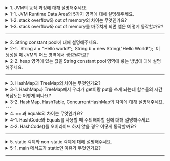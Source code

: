 <details>
  <summary>1. JVM의 동작 과정에 대해 설명해주세요.</summary>
1. JVM은 OS로부터 메모리(Runtime Data Area)를 할당 받음 <br>
2. 컴파일러(javac)가 소스코드(.java)를 읽어 바이트 코드(.class)로 변환<br>
3. Class Loader를 통해 Class파일을 JVM내 Runtime Data Area로 로딩<br>
4. 로딩된 Class 파일을 Execution Engine을 통해 해석 및 실행<br>
</details>
<details>
  <summary>1-1. JVM Runtime Data Area의 5가지 영역에 대해 설명해주세요.</summary>
메서드(static) 영역 <br>
- 클래스가 사용되면 해당 클래스의 파일(.class)을 읽어들여, 클래스에 대한 정보(바이트 코드)를 메서드 영역에 저장 <br>
- 클래스와 인터페이스, 메서드, 필드, static 변수, final 변수 등이 저장되는 영역입니다. <br>
<br>
JVM 스택 영역<br>
- 스레드마다 존재하여 스레드가 시작할 때마다 할당<br>
- 지역변수, 매개변수, 연산 중 발생하는 임시 데이터 저장<br>
- 메서드 호출 시마다 개별적 스택 생성 <br>
<br>
JVM 힙 영역<br>
- 런타임 시 동적으로 할당하여 사용하는 영역<br>
- new 연산자로 생성된 객체와 배열 저장<br>
- 참조가 없는 객체는 GC(가비지 컬렉터)의 대상<br>
<br>
pc register<br>
- 쓰레드가 현재 실행할 스택 프레임의 주소를 저장<br>
- Native Method Stack<br>
- C/C++ 등의 Low level 코드를 실행하는 스택<br>
</details>
<details>
  <summary>1-2. stack overflow와 out of memory의 차이는 무엇인가요?</summary>
  stack overflow

- 프로그램이 가능한 `stack 영역`보다 많이 사용할 때 발생
- 예시) 재귀 구현 시 종료 조건을 설정하지 않은 경우

 out of memory

- `heap 영역`을 더 이상 사용할 수 없을 때 발생
- 예시) 메모리를 할당만하고 해제하지 않는 경우
</details>
<details>
  <summary>1-3. stack overflow와 out of memory를 마주치게 되면 앱은 어떻게 동작할까요?</summary>
  stack overflow <br>
  - 일반적으로 프로그램이 예외를 던지고, 프로그램 실행이 중단됩니다. <br>
  - 예외 처리가 되어 있지 않으면 프로그램은 비정상적으로 종료됩니다. <br>
<br>
  out of memory <br> 
  - 프로그램의 일부 또는 전체가 비정상적으로 종료될 수 있습니다.<br>
</details>

---

<details>
  <summary>2. String constant pool에 대해 설명해주세요.</summary>
- 문자열 리터럴을 저장하는 독립된 영역 <br>
- JVM - Perm/Metaspace 영역에 존재하고 일반적으로 GC 대상이 되지는 않습니다. <br>
- String은 불변객체이기 때문에 문자열의 생성 시 이 String Constant Pool에 저장된 리터럴을 재사용할 수 있습니다. <br>
</details>
<details>
  <summary>2-1. `String a = "Hello world!";, String b = new String("Hello World!");` 이 생성될 때 JVM의 어느 영역에서 생성될까요?</summary>
  a = String constant pool에 저장됨 <br>
  b = heap 영역에 저장됨 <br>
</details>
<details>
  <summary>2-2. heap 영역에 있는 값을 String constant pool 영역에 넣는 방법에 대해 설명해주세요.</summary>
  - intern() 메서드를 이용해 String pool에 강제로 넣는다. <br>
  - "new String("Hello World").intern(); // String pool에 강제로 넣음" <br>
</details>

---

<details>
  <summary>3. HashMap과 TreeMap의 차이는 무엇인가요?</summary>
HashMap <br>
- HashTable을 구현한 것으로 정렬되지 않은 키와 값을 가지고 있다. <br>
<br>
TreeMap <br>
- Red-Black-Tree 구조를 구현한 것으로 정렬된 키를 가지고 있다. <br>
</details>
<details>
  <summary>3-1. HashMap과 TreeMap에서 우리가 get이랑 put을 쓰게 되는데 함수들의 시간 복잡도는 어떻게 되나요?</summary>
HashMap <br>
- get() : O(1) <br>
- put() : O(1) <br>
<br>
TreeMap <br>
- get() : O(log N) <br>
- put() : O(log N) <br>
</details>
<details>
  <summary>3-2. HashMap, HashTable, ConcurrentHashMap의 차이에 대해 설명해주세요.</summary>
  HashMap

- key와 value에 null을 허용한다.
- 동기화를 보장하지 않는다.
- 동기화 처리를 하지 않기 때문에 데이터를 탐색하는 속도가 빠르다.

HashTable

- key와 value에 null을 허용하지 않는다.
- 동기화를 보장한다.
- 데이터를 다루는 `메소드`(get(), put(), remove() 등)에 `synchronized` 키워드가 붙어 있다.
    - 메소드를 호출하기 전 `쓰레드간 동기화 락`을 걸어 느리다. ConCurrentHashMap 보다 느리다.
    - 해당 메소드가 수행되는 동안 다른 쓰레드에서는 해당 메소드를 사용할 수 없다.

ConcurrentHashMap

- key와 value에 null을 허용하지 않는다.
- 동기화를 보장한다.
- 쓰기(put)은 하나의 쓰레드만, 읽기(get)에는 여러개의 쓰레드가 접근이 가능하다는 것이다.
    - put(쓰기)메소드 실행 시 Compare and Swap(CAS)을 사용하여 선택적으로 bucket 에 lock을 건다.
    - get(읽기)메소드 실행시에는 synchronized를 사용하지 않는다.
</details>
---

<details>
  <summary>4. == 과 equals의 차이는 무엇인가요?</summary>
"==" : 동일성을 비교로, 두 개의 객체가 완전히 같은 경우를 의미한다. / 주소 값이 같다. <br>

equals : 동등성 비교로, 주소 값이 다르더라도 두 개의 객체가 같은 정보를 갖고 있는 경우를 의미한다. <br>
</details>
<details>
  <summary>4-1. HashCode와 Equals를 사용할 때 주의해야할 점에 대해 설명해주세요.</summary>
  HashCode와 Equals를 재정의해서 사용해야합니다. 재정의하지 않으면 Hash 계열의 자료구조에서 같은 키 값의 데이터를 여러 개 넣으면 중복된 키 값이므로 하나의 데이터로 인식해야하는데 각각 다른 데이터로 인식하게 됩니다.
</details>
<details>
  <summary>4-2. HashCode()를 오버라이드 하지 않을 경우 어떻게 동작할까요?</summary>
- Object 클래스의 hashCode 메서드는 객체의 고유한 주소 값을 int 값으로 변환하기 때문에 객체마다 다른 값을 리턴한다. <br>
- 두 개의 같은 객체를 생성하면, 두 개의 객체는 equals로 비교도 하기 전에 서로 다른 hashCode 메서드의 리턴 값으로 인해 다른 객체로 판단될 것이다. <br>
</details>

---

<details>
  <summary>5. static 객체와 non-static 객체에 대해 설명해주세요.</summary>
static

- 공간적 특성
1. 클래스당 하나만 생성된다.
2. 동일한 클래스의 모든 객체들에 의해 공유된다.

- 시간적 특성
1. 객체가 생기기 전에 이미 생성되어 객체를 생성하지 않아도 사용 가능하다.
2. 객체가 사라져도 사라지지 않는다.
3. 프로그램 종료시에 사라진다.

non-static
- 공간적 특성
1. 객체마다 별도고 존재하고 인스턴스 변수라고 부른다.
- 시간적 특성
1. 객체와 생명주기가 동일하다.
</details>
<details>
  <summary>5-1. main 메서드가 static인 이유가 무엇인가요?</summary>
  main 메서드는 인스턴스를 생성하지 않아도 호출할 수 있다. static 멤버는 프로그램 시작 시(클래스 로딩) 메모리에 로드되어 인스턴스를 생성하지 않아도 호출이 가능하기 때문이다.
</details>

---
